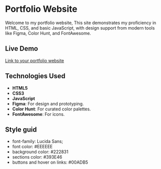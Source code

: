 # Portfolio Website

Welcome to my portfolio website, This site demonstrates my proficiency in HTML, CSS, and basic JavaScript, with design support from modern tools like Figma, Color Hunt, and FontAwesome.

## Live Demo
[Link to your portfolio website](https://naser-alzaghari.github.io/Portfolio/)  

## Technologies Used
- **HTML5**
- **CSS3**
- **JavaScript**
- **Figma**: For design and prototyping.
- **Color Hunt**: For curated color palettes.
- **FontAwesome**: For icons.

## Style guid
- font-family: Lucida Sans;
- font color: #EEEEEE
- background color: #222831
- sections color: #393E46
- buttons and hover on links: #00ADB5
